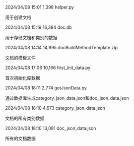 2024/04/08  15:01             1,398 helper.py

用于创建文档



2024/04/08  15:19            16,384 doc.db

用于存储文档和类别的数据



2024/04/08  14:14            14,995 docBuildMethodTemplate.zip

文档的模板文件



2024/04/08  17:06            10,166 first_init_data.py

首次初始化库数据



2024/04/08  18:11             2,774 getJsonData.py

通过数据库生成category_json_data.json和doc_json_data.json



2024/04/08  18:10             4,673 category_json_data.json

文档的所有类别数据



2024/04/08  18:10            13,081 doc_json_data.json

所有的文档数据